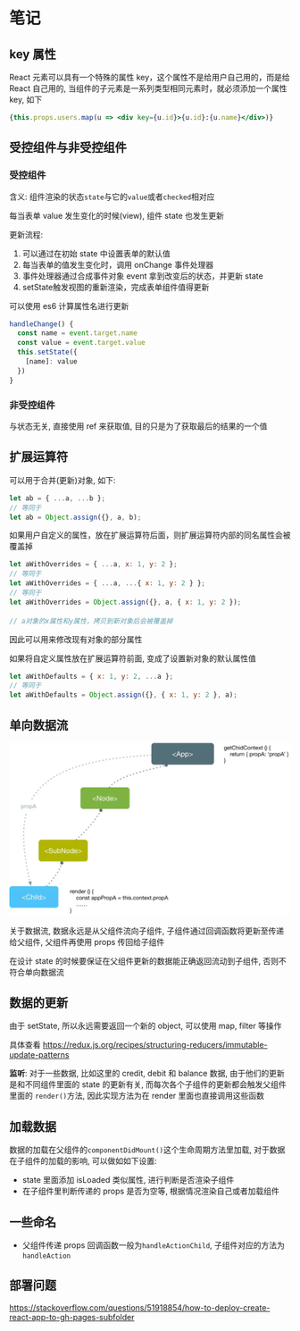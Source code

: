 # 笔记

## key 属性
React 元素可以具有一个特殊的属性 key，这个属性不是给用户自己用的，而是给 React 自己用的, 当组件的子元素是一系列类型相同元素时，就必须添加一个属性 key, 如下

```jsx
{this.props.users.map(u => <div key={u.id}>{u.id}:{u.name}</div>)}
```

## 受控组件与非受控组件

### 受控组件
含义: 组件渲染的状态`state`与它的`value`或者`checked`相对应

每当表单 value 发生变化的时候(view), 组件 state 也发生更新

更新流程:
1. 可以通过在初始 state 中设置表单的默认值
2. 每当表单的值发生变化时，调用 onChange 事件处理器
3. 事件处理器通过合成事件对象 event 拿到改变后的状态，并更新 state
4. setState触发视图的重新渲染，完成表单组件值得更新

可以使用 es6 计算属性名进行更新

```javascript
handleChange() {
  const name = event.target.name
  const value = event.target.value
  this.setState({
    [name]: value
  })
}
```

### 非受控组件

与状态无关, 直接使用 ref 来获取值, 目的只是为了获取最后的结果的一个值

## 扩展运算符

可以用于合并(更新)对象, 如下:
```javascript
let ab = { ...a, ...b };
// 等同于
let ab = Object.assign({}, a, b);
```

如果用户自定义的属性，放在扩展运算符后面，则扩展运算符内部的同名属性会被覆盖掉
```javascript
let aWithOverrides = { ...a, x: 1, y: 2 };
// 等同于
let aWithOverrides = { ...a, ...{ x: 1, y: 2 } };
// 等同于
let aWithOverrides = Object.assign({}, a, { x: 1, y: 2 });

// a对象的x属性和y属性，拷贝到新对象后会被覆盖掉
```
因此可以用来修改现有对象的部分属性

如果将自定义属性放在扩展运算符前面, 变成了设置新对象的默认属性值
```javascript
let aWithDefaults = { x: 1, y: 2, ...a };
// 等同于
let aWithDefaults = Object.assign({}, { x: 1, y: 2 }, a);
```

## 单向数据流

![单向数据流](react组件传递.jpeg)

关于数据流, 数据永远是从父组件流向子组件, 子组件通过回调函数将更新至传递给父组件, 父组件再使用 props 传回给子组件

在设计 state 的时候要保证在父组件更新的数据能正确返回流动到子组件, 否则不符合单向数据流

## 数据的更新

由于 setState, 所以永远需要返回一个新的 object, 可以使用 map, filter 等操作

具体查看 https://redux.js.org/recipes/structuring-reducers/immutable-update-patterns

**监听**: 对于一些数据, 比如这里的 credit, debit 和 balance 数据, 由于他们的更新是和不同组件里面的 state 的更新有关, 而每次各个子组件的更新都会触发父组件里面的 `render()`方法, 因此实现方法为在 render 里面也直接调用这些函数

## 加载数据

数据的加载在父组件的`componentDidMount()`这个生命周期方法里加载, 对于数据在子组件的加载的影响, 可以做如如下设置:
- state 里面添加 isLoaded 类似属性, 进行判断是否渲染子组件
- 在子组件里判断传递的 props 是否为空等, 根据情况渲染自己或者加载组件

## 一些命名
- 父组件传递 props 回调函数一般为`handleActionChild`, 子组件对应的方法为`handleAction`

## 部署问题

https://stackoverflow.com/questions/51918854/how-to-deploy-create-react-app-to-gh-pages-subfolder